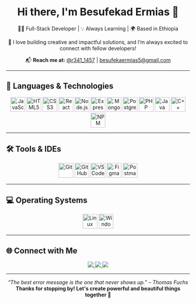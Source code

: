 <h1 align="center">Hi there, I'm Besufekad Ermias 👋</h1>

<p align="center">
  👨‍💻 Full-Stack Developer | 💡 Always Learning | 🌍 Based in Ethiopia
</p>

<p align="center">
  🚀 I love building creative and impactful solutions, and I’m always excited to connect with fellow developers!
</p>

<p align="center">
  📬 <strong>Reach me at:</strong>  
  <a href="https://t.me/r341_1457">@r341_1457</a> | 
  <a href="mailto:besufekaermias5@gmail.com">besufekaermias5@gmail.com</a>
</p>

---

## 🚀 Languages & Technologies

<p align="center">
  <!-- Frontend -->
  <img src="https://cdn.jsdelivr.net/gh/devicons/devicon/icons/javascript/javascript-original.svg" width="40" title="JavaScript"/>
  <img src="https://cdn.jsdelivr.net/gh/devicons/devicon/icons/html5/html5-original.svg" width="40" title="HTML5"/>
  <img src="https://cdn.jsdelivr.net/gh/devicons/devicon/icons/css3/css3-original.svg" width="40" title="CSS3"/>
  <img src="https://cdn.jsdelivr.net/gh/devicons/devicon/icons/react/react-original.svg" width="40" title="React"/>
  <!-- Backend -->
  <img src="https://cdn.jsdelivr.net/gh/devicons/devicon/icons/nodejs/nodejs-original.svg" width="40" title="Node.js"/>
  <img src="https://cdn.jsdelivr.net/gh/devicons/devicon/icons/express/express-original.svg" width="40" title="Express.js"/>
  <img src="https://cdn.jsdelivr.net/gh/devicons/devicon/icons/mongodb/mongodb-original.svg" width="40" title="MongoDB"/>
  <img src="https://cdn.jsdelivr.net/gh/devicons/devicon/icons/postgresql/postgresql-original.svg" width="40" title="PostgreSQL"/>
  <img src="https://cdn.jsdelivr.net/gh/devicons/devicon/icons/php/php-original.svg" width="40" title="PHP"/>
  <img src="https://cdn.jsdelivr.net/gh/devicons/devicon/icons/java/java-original.svg" width="40" title="Java"/>
  <img src="https://cdn.jsdelivr.net/gh/devicons/devicon/icons/cplusplus/cplusplus-original.svg" width="40" title="C++"/>
  <img src="https://cdn.jsdelivr.net/gh/devicons/devicon/icons/npm/npm-original-wordmark.svg" width="40" title="NPM"/>
</p>

---

## 🛠 Tools & IDEs

<p align="center">
  <img src="https://cdn.jsdelivr.net/gh/devicons/devicon/icons/git/git-original.svg" width="40" title="Git"/>
  <img src="https://cdn.jsdelivr.net/gh/devicons/devicon/icons/github/github-original.svg" width="40" title="GitHub"/>
  <img src="https://cdn.jsdelivr.net/gh/devicons/devicon/icons/vscode/vscode-original.svg" width="40" title="VS Code"/>
  <img src="https://cdn.jsdelivr.net/gh/devicons/devicon/icons/figma/figma-original.svg" width="40" title="Figma"/>
  <img src="https://cdn.jsdelivr.net/gh/devicons/devicon/icons/postman/postman-original.svg" width="40" title="Postman"/>
</p>

---

## 💻 Operating Systems

<p align="center">
  <img src="https://cdn.jsdelivr.net/gh/devicons/devicon/icons/linux/linux-original.svg" width="40" title="Linux"/>
  <img src="https://cdn.jsdelivr.net/gh/devicons/devicon/icons/windows8/windows8-original.svg" width="40" title="Windows"/>
</p>

---

## 🌐 Connect with Me

<p align="center">
  <a href="https://linkedin.com/in/yourname">
    <img src="https://img.shields.io/badge/LinkedIn-blue?style=flat-square&logo=linkedin&logoColor=white" />
  </a>
  <a href="https://t.me/r341_1457">
    <img src="https://img.shields.io/badge/Telegram-2CA5E0?style=flat-square&logo=telegram&logoColor=white" />
  </a>
  <a href="mailto:besufekaermias5@gmail.com">
    <img src="https://img.shields.io/badge/Gmail-D14836?style=flat-square&logo=gmail&logoColor=white" />
  </a>
</p>

---

<p align="center">
  <em>“The best error message is the one that never shows up.” – Thomas Fuchs</em><br/>
  <strong>Thanks for stopping by! Let's create powerful and beautiful things together 🚀</strong>
</p>

